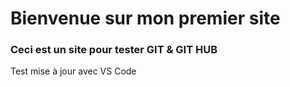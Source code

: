 # Bienvenue sur mon premier site

### Ceci est un site pour tester GIT & GIT HUB

Test mise à jour avec VS Code
